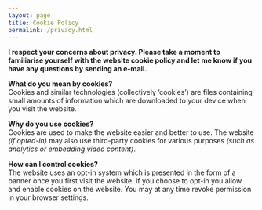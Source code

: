 ```yaml
---
layout: page
title: Cookie Policy
permalink: /privacy.html
---
```


**I respect your concerns about privacy. Please take a moment to familiarise yourself with the website cookie policy and let me know if you have any questions by sending an e-mail.**


**What do you mean by cookies?**<br>
Cookies and similar technologies (collectively ‘cookies’) are files containing small amounts of information which are downloaded to your device when you visit the website.

**Why do you use cookies?**<br>
Cookies are used to make the website easier and better to use. The website *(if opted-in)* may also use third-party cookies for various purposes *(such as analytics or embedding video content)*.

**How can I control cookies?**<br>
The website uses an opt-in system which is presented in the form of a banner once you first visit the website. If you choose to opt-in you allow and enable cookies on the website. You may at any time revoke permission in your browser settings.
